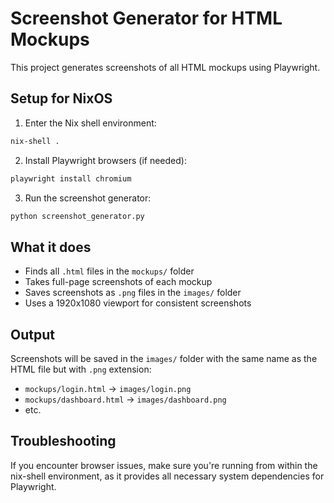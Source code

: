 # Screenshot Generator for HTML Mockups

This project generates screenshots of all HTML mockups using Playwright.

## Setup for NixOS

1. Enter the Nix shell environment:

```bash
nix-shell .
```

2. Install Playwright browsers (if needed):

```bash
playwright install chromium
```

3. Run the screenshot generator:

```bash
python screenshot_generator.py
```

## What it does

- Finds all `.html` files in the `mockups/` folder
- Takes full-page screenshots of each mockup
- Saves screenshots as `.png` files in the `images/` folder
- Uses a 1920x1080 viewport for consistent screenshots

## Output

Screenshots will be saved in the `images/` folder with the same name as the HTML file but with `.png` extension:

- `mockups/login.html` → `images/login.png`
- `mockups/dashboard.html` → `images/dashboard.png`
- etc.

## Troubleshooting

If you encounter browser issues, make sure you're running from within the nix-shell environment, as it provides all necessary system dependencies for Playwright.
